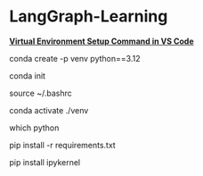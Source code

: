 # LangGraph-Learning

<u><b>Virtual Environment Setup Command in VS Code</b></u>

conda create -p venv python==3.12

conda init

source ~/.bashrc

conda activate ./venv

which python

pip install -r requirements.txt

pip install ipykernel
